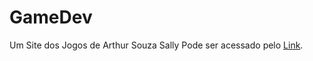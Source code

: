 # GameDev
Um Site dos Jogos de Arthur Souza Sally
Pode ser acessado pelo <a href="https://arthursouzasally.github.io/GameDev/">Link</a>.
